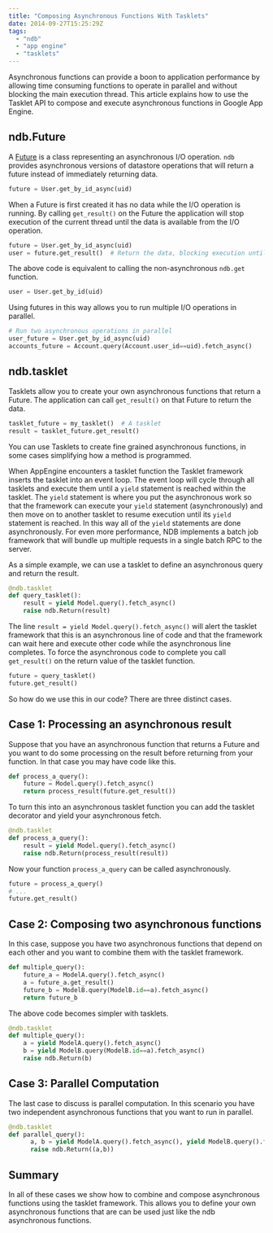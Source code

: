 ```yaml
---
title: "Composing Asynchronous Functions With Tasklets"
date: 2014-09-27T15:25:29Z
tags: 
  - "ndb"
  - "app engine"
  - "tasklets"
---
```


Asynchronous functions can provide a boon to application performance by allowing time consuming functions to operate in parallel and without blocking the main execution thread. This article explains how to use the Tasklet API to compose and execute asynchronous functions in Google App Engine.

<!--more-->

## ndb.Future

A [Future](https://developers.google.com/appengine/docs/python/ndb/futureclass) is a class representing an asynchronous I/O operation. `ndb` provides asynchronous versions of datastore operations that will return a future instead of immediately returning data.

```python
future = User.get_by_id_async(uid)
```

When a Future is first created it has no data while the I/O operation is running. By calling `get_result()` on the Future the application will stop execution of the current thread until the data is available from the I/O operation.

```python
future = User.get_by_id_async(uid)
user = future.get_result()  # Return the data, blocking execution until the data is ready.
```

The above code is equivalent to calling the non-asynchronous `ndb.get` function.

```python
user = User.get_by_id(uid)
```

Using futures in this way allows you to run multiple I/O operations in parallel.

```python
# Run two asynchronous operations in parallel
user_future = User.get_by_id_async(uid)
accounts_future = Account.query(Account.user_id==uid).fetch_async()
```

## ndb.tasklet

Tasklets allow you to create your own asynchronous functions that return a Future. The application can call `get_result()` on that Future to return the data. 

```python
tasklet_future = my_tasklet()  # A tasklet
result = tasklet_future.get_result()
```

You can use Tasklets to create fine grained asynchronous functions, in some cases simplifying how a method is programmed. 

When AppEngine encounters a tasklet function the Tasklet framework inserts the tasklet into an event loop. The event loop will cycle through all tasklets and execute them until a `yield` statement is reached within the tasklet. The `yield` statement is where you put the asynchronous work so that the framework can execute your `yield` statement (asynchronously) and then move on to another tasklet to resume execution until its `yield` statement is reached. In this way all of the `yield` statements are done asynchronously. For even more performance, NDB implements a batch job framework that will bundle up multiple requests in a single batch RPC to the server.

As a simple example, we can use a tasklet to define an asynchronous query and return the result.

```python
@ndb.tasklet
def query_tasklet():
    result = yield Model.query().fetch_async()
    raise ndb.Return(result)
```

The line `result = yield Model.query().fetch_async()` will alert the tasklet framework that this is an asynchronous line of code and that the framework can wait here and execute other code while the asynchronous line completes. To force the asynchronous code to complete you call `get_result()` on the return value of the tasklet function.

```python
future = query_tasklet()
future.get_result()
```

So how do we use this in our code? There are three distinct cases.

## Case 1: Processing an asynchronous result

Suppose that you have an asynchronous function that returns a Future and you want to do some processing on the result before returning from your function. In that case you may have code like this.

```python
def process_a_query():
	future = Model.query().fetch_async()
	return process_result(future.get_result())
```

To turn this into an asynchronous tasklet function you can add the tasklet decorator and yield your asynchronous fetch.

```python
@ndb.tasklet
def process_a_query():
	result = yield Model.query().fetch_async()
	raise ndb.Return(process_result(result))
```

Now your function `process_a_query` can be called asynchronously.

```python
future = process_a_query()
# ...
future.get_result()
```


## Case 2: Composing two asynchronous functions

In this case, suppose you have two asynchronous functions that depend on each other and you want to combine them with the tasklet framework.

```python
def multiple_query():
	future_a = ModelA.query().fetch_async()
	a = future_a.get_result()
	future_b = ModelB.query(ModelB.id==a).fetch_async()
	return future_b
```

The above code becomes simpler with tasklets.

```python
@ndb.tasklet
def multiple_query():
    a = yield ModelA.query().fetch_async()
    b = yield ModelB.query(ModelB.id==a).fetch_async()
    raise ndb.Return(b)
```

## Case 3: Parallel Computation

The last case to discuss is parallel computation. In this scenario you have two independent asynchronous functions that you want to run in parallel.

```python
@ndb.tasklet
def parallel_query():
	  a, b = yield ModelA.query().fetch_async(), yield ModelB.query().fetch_async()
	  raise ndb.Return((a,b))
```

## Summary

In all of these cases we show how to combine and compose asynchronous functions using the tasklet framework. This allows you to define your own asynchronous functions that are can be used just like the ndb asynchronous functions.
